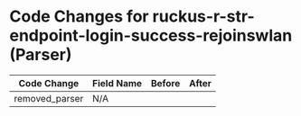 # Code Changes for ruckus-r-str-endpoint-login-success-rejoinswlan (Parser)

| Code Change | Field Name | Before | After |
|-------------|------------|--------|-------|
| removed_parser | N/A |  |  |